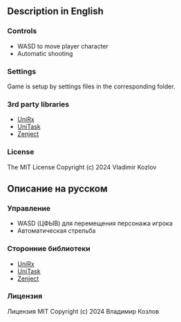 
## Description in English
### Controls
- WASD to move player character
- Automatic shooting

### Settings
Game is setup by settings files in the corresponding folder.

### 3rd party libraries
- [UniRx](https://github.com/neuecc/UniRx) 
- [UniTask](https://github.com/Cysharp/UniTask/) 
- [Zenject](https://github.com/modesttree/Zenject/) 

### License
The MIT License
Copyright (c) 2024 Vladimir Kozlov


## Описание на русском

### Управление
- WASD (ЦФЫВ) для перемещения персонажа игрока
- Автоматическая стрельба

### Сторонние библиотеки
- [UniRx](https://github.com/neuecc/UniRx) 
- [UniTask](https://github.com/Cysharp/UniTask/) 
- [Zenject](https://github.com/modesttree/Zenject/) 

### Лицензия
Лицензия MIT
Copyright (c) 2024 Владимир Козлов